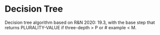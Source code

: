 # Decision Tree
Decision tree algorithm based on R&N 2020: 19.3, with the base step that returns PLURALITY-VALUE if three-depth > P or # example < M.

